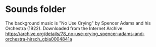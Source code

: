 # Sounds folder

The background music is "No Use Crying" by Spencer Adams and his Orchestra (1922). Downloaded from the Internet Archive: https://archive.org/details/78_no-use-crying_spencer-adams-and-orchestra-hirsch_gbia0004841a
